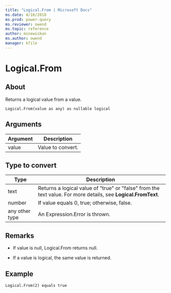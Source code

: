 ```yaml
---
title: "Logical.From | Microsoft Docs"
ms.date: 4/16/2018
ms.prod: power-query
ms.reviewer: owend
ms.topic: reference
author: minewiskan
ms.author: owend
manager: kfile
---
```

# Logical.From

  
## About  
Returns a logical value from a value.  
  
`Logical.From(value as any) as nullable logical`  
  
## Arguments  
  
|Argument|Description|  
|------------|---------------|  
|value|Value to convert.|  
  
## Type to convert  
  
|**Type**|**Description**|  
|------------|-------------------|  
|text|Returns a logical value of "true" or "false" from the text value. For more details, see **Logical.FromText**.|  
|number|If value equals 0, true; otherwise, false.|  
|any other type|An Expression.Error is thrown.|  
  
## <a name="__toc360788933"></a>Remarks  
  
-   If value is null, Logical.From returns null.  
  
-   If a value is logical, the same value is returned.  
  
## Example  
  
```  
Logical.From(2) equals true  
```  
